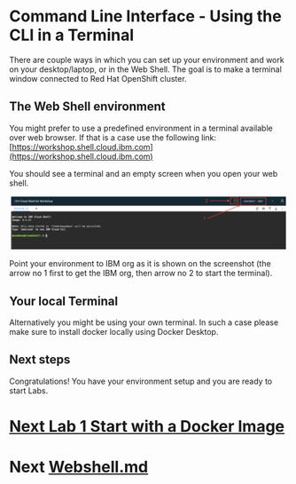 # Command Line Interface - Using the CLI in a Terminal

There are couple ways in which you can set up your environment and work on your desktop/laptop, or in the Web Shell. The goal is to make a terminal window connected to Red Hat OpenShift cluster.

## The Web Shell environment

You might prefer to use a predefined environment in a terminal available over web browser. If that is a case use the following link: [https://workshop.shell.cloud.ibm.com](https://workshop.shell.cloud.ibm.com)

You should see a terminal and an empty screen when you open your web shell. 

<img src="/img/webshell.png">

Point your environment to IBM org as it is shown on the screenshot (the arrow no 1 first to get the IBM org, then arrow no 2 to start the terminal).

## Your local Terminal

Alternatively you might be using your own terminal.
In such a case please make sure to install docker locally using Docker Desktop.

## Next steps
Congratulations! You have your environment setup and you are ready to start Labs. 

# [Next Lab 1 Start with a Docker Image](lab1.md)

# Next [Webshell.md]("webshell.md")
